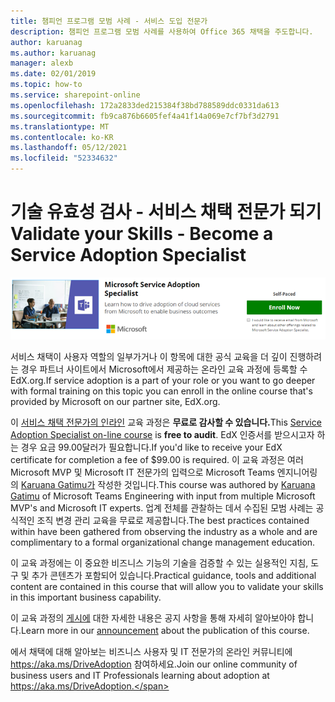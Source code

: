 ```yaml
---
title: 챔피언 프로그램 모범 사례 - 서비스 도입 전문가
description: 챔피언 프로그램 모범 사례를 사용하여 Office 365 채택을 주도합니다.
author: karuanag
ms.author: karuanag
manager: alexb
ms.date: 02/01/2019
ms.topic: how-to
ms.service: sharepoint-online
ms.openlocfilehash: 172a2833ded215384f38bd788589ddc0331da613
ms.sourcegitcommit: fb9ca876b6605fef4a41f14a069e7cf7bf3d2791
ms.translationtype: MT
ms.contentlocale: ko-KR
ms.lasthandoff: 05/12/2021
ms.locfileid: "52334632"
---
```

# <a name="validate-your-skills---become-a-service-adoption-specialist"></a><span data-ttu-id="8c075-103">기술 유효성 검사 - 서비스 채택 전문가 되기</span><span class="sxs-lookup"><span data-stu-id="8c075-103">Validate your Skills - Become a Service Adoption Specialist</span></span>

![서비스 도입 전문가 과정](media/champs_sascourse.png)

<span data-ttu-id="8c075-105">서비스 채택이 사용자 역할의 일부가거나 이 항목에 대한 공식 교육을 더 깊이 진행하려는 경우 파트너 사이트에서 Microsoft에서 제공하는 온라인 교육 과정에 등록할 수 EdX.org.</span><span class="sxs-lookup"><span data-stu-id="8c075-105">If service adoption is a part of your role or you want to go deeper with formal training on this topic you can enroll in the online course that's provided by Microsoft on our partner site, EdX.org.</span></span> 

<span data-ttu-id="8c075-106">이 [서비스 채택 전문가의 인라인](/learn/paths/m365-service-adoption/) 교육 과정은 **무료로 감사할 수 있습니다.**</span><span class="sxs-lookup"><span data-stu-id="8c075-106">This [Service Adoption Specialist on-line course](/learn/paths/m365-service-adoption/) is **free to audit**.</span></span>  <span data-ttu-id="8c075-107">EdX 인증서를 받으시고자 하는 경우 요금 99.00달러가 필요합니다.</span><span class="sxs-lookup"><span data-stu-id="8c075-107">If you'd like to receive your EdX certificate for completion a fee of $99.00 is required.</span></span>  <span data-ttu-id="8c075-108">이 교육 과정은 여러 Microsoft MVP 및 Microsoft IT 전문가의 입력으로 Microsoft Teams 엔지니어링의 [Karuana Gatimu가](https://linkedin.com/in/karuanagatimu) 작성한 것입니다.</span><span class="sxs-lookup"><span data-stu-id="8c075-108">This course was authored by [Karuana Gatimu](https://linkedin.com/in/karuanagatimu) of Microsoft Teams Engineering with input from multiple Microsoft MVP's and Microsoft IT experts.</span></span>  <span data-ttu-id="8c075-109">업계 전체를 관찰하는 데서 수집된 모범 사례는 공식적인 조직 변경 관리 교육을 무료로 제공합니다.</span><span class="sxs-lookup"><span data-stu-id="8c075-109">The best practices contained within have been gathered from observing the industry as a whole and are complimentary to a formal organizational change management education.</span></span>  

<span data-ttu-id="8c075-110">이 교육 과정에는 이 중요한 비즈니스 기능의 기술을 검증할 수 있는 실용적인 지침, 도구 및 추가 콘텐츠가 포함되어 있습니다.</span><span class="sxs-lookup"><span data-stu-id="8c075-110">Practical guidance, tools and additional content are contained in this course that will allow you to validate your skills in this important business capability.</span></span>  

<span data-ttu-id="8c075-111">이 교육 과정의 [게시에](https://aka.ms/AdoptionCertAnnouncement) 대한 자세한 내용은 공지 사항을 통해 자세히 알아보아야 합니다.</span><span class="sxs-lookup"><span data-stu-id="8c075-111">Learn more in our [announcement](https://aka.ms/AdoptionCertAnnouncement) about the publication of this course.</span></span> 

<span data-ttu-id="8c075-112">에서 채택에 대해 알아보는 비즈니스 사용자 및 IT 전문가의 온라인 커뮤니티에 https://aka.ms/DriveAdoption 참여하세요.</span><span class="sxs-lookup"><span data-stu-id="8c075-112">Join our online community of business users and IT Professionals learning about adoption at https://aka.ms/DriveAdoption.</span></span>